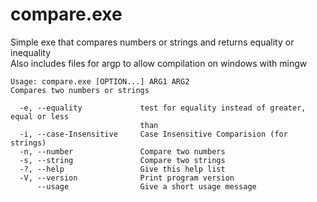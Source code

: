 # compare.exe
Simple exe that compares numbers or strings and returns equality or inequality  
Also includes files for argp to allow compilation on windows with mingw
```
Usage: compare.exe [OPTION...] ARG1 ARG2
Compares two numbers or strings

  -e, --equality             test for equality instead of greater, equal or less
                             than
  -i, --case-Insensitive     Case Insensitive Comparision (for strings)
  -n, --number               Compare two numbers
  -s, --string               Compare two strings
  -?, --help                 Give this help list
  -V, --version              Print program version
      --usage                Give a short usage message
```
